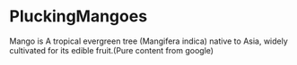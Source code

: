 # PluckingMangoes
Mango is A tropical evergreen tree (Mangifera indica) native to Asia, widely cultivated for its edible fruit.(Pure content from google)
